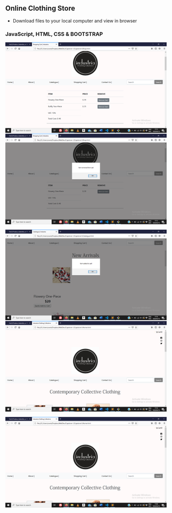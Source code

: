 ## Online Clothing Store 
- Download files to your local computer and view in browser

### JavaScript, HTML, CSS & BOOTSTRAP
![Screenshot]( sc1.png ) ![Screenshot]( sc2.png )

![Screenshot]( sc3.png ) ![Screenshot]( sc4.png )

![Screenshot]( sc5.png )